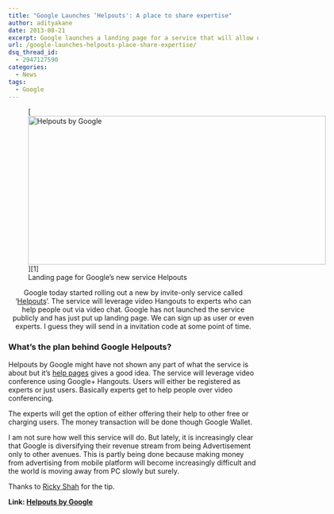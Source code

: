 ```yaml
---
title: "Google Launches ‘Helpouts': A place to share expertise"
author: adityakane
date: 2013-08-21
excerpt: Google launches a landing page for a service that will allow users to access and offer help with video conferencing using Google+ hangouts.
url: /google-launches-helpouts-place-share-expertise/
dsq_thread_id:
  - 2947127590
categories:
  - News
tags:
  - Google
---
```

<figure id="attachment_77264" style="width: 600px;" class="wp-caption aligncenter">[<img class="size-medium wp-image-77264" title="Helpouts by Google" alt="Helpouts by Google" src="http://cdn.devilsworkshop.org/files/2013/08/Helpouts-by-Google-600x300.png" width="600" height="300" />][1]<figcaption class="wp-caption-text">Landing page for Google&#8217;s new service Helpouts</figcaption></figure> 

<p style="text-align: center;">
  Google today started rolling out a new by invite-only service called &#8216;<a href="https://helpouts.google.com/welcome" onclick="_gaq.push(['_trackEvent', 'outbound-article', 'https://helpouts.google.com/welcome', 'Helpouts']);" >Helpouts</a>&#8216;. The service will leverage video Hangouts to experts who can help people out via video chat. Google has not launched the service publicly and has just put up landing page. We can sign up as user or even experts. I guess they will send in a invitation code at some point of time.
</p>

### What&#8217;s the plan behind Google Helpouts?

Helpouts by Google might have not shown any part of what the service is about but it&#8217;s <a href="https://support.google.com/helpouts/answer/3164471?hl=en&ref_topic=14126" onclick="_gaq.push(['_trackEvent', 'outbound-article', 'https://support.google.com/helpouts/answer/3164471?hl=en&ref_topic=14126', 'help pages']);" >help pages</a> gives a good idea. The service will leverage video conference using Google+ Hangouts. Users will either be registered as experts or just users. Basically experts get to help people over video conferencing.

The experts will get the option of either offering their help to other free or charging users. The money transaction will be done though Google Wallet.

I am not sure how well this service will do. But lately, it is increasingly clear that Google is diversifying their revenue stream from being Advertisement only to other avenues. This is partly being done because making money from advertising from mobile platform will become increasingly difficult and the world is moving away from PC slowly but surely.

Thanks to <a href="https://www.facebook.com/ricky709/posts/3280899879464" onclick="_gaq.push(['_trackEvent', 'outbound-article', 'https://www.facebook.com/ricky709/posts/3280899879464', 'Ricky Shah']);" >Ricky Shah</a> for the tip.

**Link: <a href="https://helpouts.google.com/welcome" onclick="_gaq.push(['_trackEvent', 'outbound-article', 'https://helpouts.google.com/welcome', 'Helpouts by Google']);" >Helpouts by Google</a>**

 [1]: http://cdn.devilsworkshop.org/files/2013/08/Helpouts-by-Google.png
